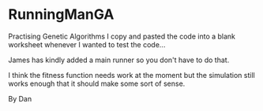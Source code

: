 # RunningManGA
Practising Genetic Algorithms
I copy and pasted the code into a blank worksheet whenever I wanted to test the code...

James has kindly added a main runner so you don't have to do that.

I think the fitness function needs work at the moment but the simulation still works enough that it should make some sort of sense.


By Dan
